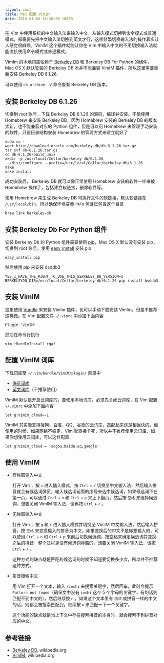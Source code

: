```yaml
---
layout: post
title: Mac 配置 VimIM
date: 2016-01-03 18:30:00 +0800
---
```


在 Vim 中使用系统的中文输入法来输入中文，从输入模式切换到命令模式或普通模式，都需要先把中文输入法切换到英文才行，这样频繁切换输入法的操作着实让人感觉很麻烦，VimIM 这个插件就能让你在 Vim 中输入中文时不用切换输入法就能直接使用命令模式或普通模式。

<!--excerpt-->

VimIm 的本地词库依赖于 [Berkeley DB](http://www.oracle.com/technetwork/database/database-technologies/berkeleydb/downloads/index.html) 和 Berkeley DB For Python 的组件，Mac OS X 默认安装的 Berkeley DB 本并不能兼容 VimIM 插件，所以这里需要重新安装 Berkeley DB 6.1.26。

可以使用 `db_archive -V` 命令查看 Berkeley DB 版本。

## 安装 Berkeley DB 6.1.26

切换到 root 账号，下载 Berkeley DB 6.1.26 的源码，编译并安装。不能使用 Homebrew 来安装 Berkeley DB，因为 Homebrew 安装的 Berkeley DB 的版本太新，也不能兼容对应的 Python 组件，但是可以用 Homebrew 来管理手动安装的软件，只要目录结构安装 Homebrew 的管理方式来建立就好了

```shell
sudo su -
wget http://download.oracle.com/berkeley-db/db-6.1.26.tar.gz
tar xvf db-6.1.26.tar.gz
cd db-6.1.26/build_unix
mkdir -p /usr/local/Cellar/berkeley-db/6.1.26
../dist/configure --prefix=/usr/local/Cellar/berkeley-db/6.1.26
make
make install
```

成功安装后， Berkeley DB 就可以像正常使用 Homebrew 安装的软件一样来被 Homebrew 操作了，包括建立软链接，删除软件等。

使用 Homebrew 来生成 Berkeley DB 可执行文件的软链接，默认软链接在 `/usr/local/bin`，所以确保环境变量 `PATH` 包含已包含这个目录

```shell
brew link berkeley-db
```

## 安装 Berkeley Db For Python 组件

安装 Berkeley Db 的 Python 组件需要使用 [pip](https://en.wikipedia.org/wiki/Pip_(package_manager))，Mac OS X 默认没有安装 pip，切换到 root 账号，使用 [easy_install](http://peak.telecommunity.com/DevCenter/EasyInstall) 安装 pip

```shell
easy_install pip
```

然后使用 pip 来安装 dsddb3

```shell
YES_I_HAVE_THE_RIGHT_TO_USE_THIS_BERKELEY_DB_VERSION=1 BERKELEYDB_DIR=/usr/local/Cellar/berkeley-db/6.1.26 pip install bsddb3
```

## 安装 VimIM

这里使用 [Vundle](https://github.com/VundleVim/Vundle.vim) 来安装 VimIm 插件，也可以手动下载安装 VimIm，但是不推荐这样做。在 Vim 配置文件 `~/.vimrc` 中添加下面内容

```vim
Plugin 'VimIM'
```

然后在命令行执行

```shell
vim +BundleInstall +qa!
```

## 配置 VimIM 词库

下载词库至 `~/.vim/bundle/VimIM/plugin/` 目录中

* [海量词库](https://raw.githubusercontent.com/vimim/vimim/master/plugin/vimim.gbk.bsddb)
* [英文词库](https://raw.githubusercontent.com/vimim/vimim/master/plugin/vimim.txt)（不推荐使用）

VimIM 默认是开启云词库的，要使用本地词库，必须先关闭云词库，在 Vim 配置 `~/.vimrc` 中添加下面内容

```vim
let g:Vimim_cloud=-1
```

VimIM 其实能支持搜狗、百度、QQ、谷歌的云词库，匹配起来还是相当快的。但使用的时候，如果网络不稳定，Vim 就直接卡死，所以并不推荐使用云词库，如果你想使用云词库，可以这样配置

```vim
let g:Vimim_cloud = 'sogou,baidu,qq,google'
```

## 使用 VimIM

* 有弹窗输入中文

  打开 Vim ，按 `i` 进入插入模式，按 `Ctrl` + `/` 切换至中文输入法，然后输入拼音就会有候选词弹窗，输入候选词前面的序号来选中候选词，如果候选词不在第一页，可以通过 `Ctrl` + `n` 和 `Ctrl` + `p` 来上下翻页，然后按 `空格` 来选择候选词，想要关闭 VimIM 输入法，请再按 `Ctrl` + `/` 。

* 无弹窗输入中文

  打开 Vim ，按 `g` 和 `i` 进入插入模式并切换至 VimIM 中文输入法，然后输入拼音，按 `空格` 来变换输入的拼音为中文，如果变换后的中文不是你想输入的，可以使用 `Ctrl` + `n` 和 `Ctrl` + `p` 来前后切换候选词，按空格来确定候选词并变换之后的拼音，整个过程是没有候选词弹窗的，想要关闭 VimIM 输入法，请按 `Ctrl` + `/` 。

  这种方式的缺点就是匹配的候选词的时候不知道要切换多少次，所以并不推荐这种方式。

* 拼音搜索中文

  用 Vim 打开一个文本，输入 `/ceshi` 来搜索关键字，然后回车，此时会提示 `Pattern not found`（确保文中没有 `ceshi` 这个 5 个字母的关键字，有的话则匹配不到中文的），然后继续按 `n` ，如果这个文本里有 `测试` 或拼音一样的中文的话，则都会被搜索匹配到，继续按 `n` 来匹配一下一个关键字。

  这个功能的缺点就是当上下文中存在搜索拼音的本身时，就会搜索不到拼音对应的中文。

## 参考链接

* [Berkeley DB](https://zh.wikipedia.org/wiki/Berkeley_DB), wikipedia.org
* [VimIM](https://zh.wikipedia.org/wiki/VimIM), wikipedia.org
